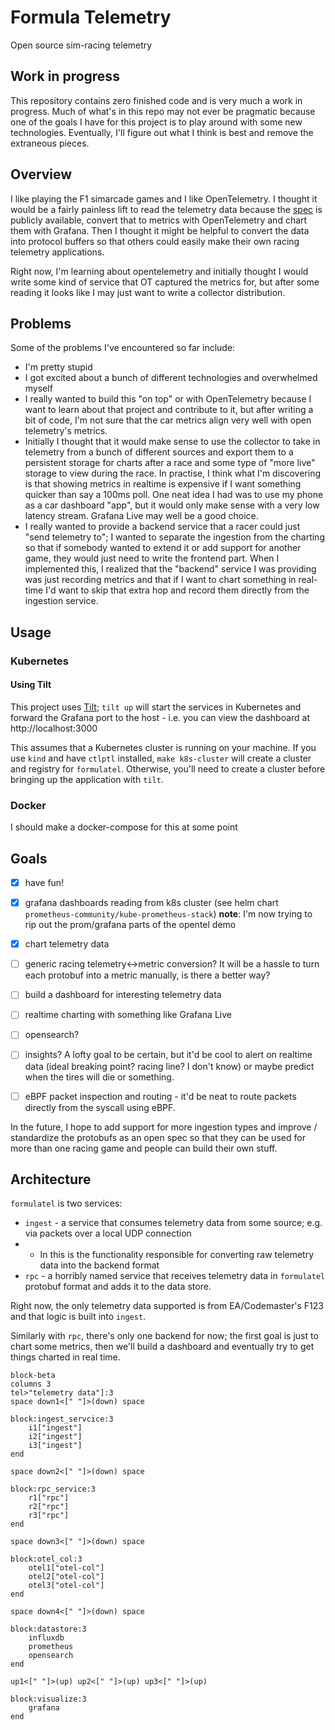 # Formula Telemetry

Open source sim-racing telemetry

## Work in progress

This repository contains zero finished code and is very much a work in progress. Much of what's in this repo may not ever be pragmatic because one of the goals I have for this project is to play around with some new technologies. Eventually, I'll figure out what I think is best and remove the extraneous pieces.

## Overview
I like playing the F1 simarcade games and I like OpenTelemetry. I thought it would be a fairly painless lift to read the telemetry data because the [spec](https://answers.ea.com/t5/General-Discussion/F1-23-UDP-Specification/m-p/12633159?attachment-id=704910) is publicly available, convert that to metrics with OpenTelemetry and chart them with Grafana. Then I thought it might be helpful to convert the data into protocol buffers so that others could easily make their own racing telemetry applications.

Right now, I'm learning about opentelemetry and initially thought I would write some kind of service that OT captured the metrics for, but after some reading it looks like I may just want to write a collector distribution.

## Problems

Some of the problems I've encountered so far include:

- I'm pretty stupid
- I got excited about a bunch of different technologies and overwhelmed myself
- I really wanted to build this "on top" or with OpenTelemetry because I want to learn about that project and contribute to it, but after writing a bit of code, I'm not sure that the car metrics align very well with open telemetry's metrics.
- Initially I thought that it would make sense to use the collector to take in telemetry from a bunch of different sources and export them to a persistent storage for charts after a race and some type of "more live" storage to view during the race. In practise, I think what I'm discovering is that showing metrics in realtime is expensive if I want something quicker than say a 100ms poll. One neat idea I had was to use my phone as a car dashboard "app", but it would only make sense with a very low latency stream. Grafana Live may well be a good choice.
- I really wanted to provide a backend service that a racer could just "send telemetry to"; I wanted to separate the ingestion from the charting so that if somebody wanted to extend it or add support for another game, they would just need to write the frontend part. When I implemented this, I realized that the "backend" service I was providing was just recording metrics and that if I want to chart something in real-time I'd want to skip that extra hop and record them directly from the ingestion service.

## Usage

### Kubernetes

#### Using Tilt

This project uses [Tilt](https://tilt.dev); `tilt up` will start the services in Kubernetes and forward the Grafana port to the host - i.e. you can view the dashboard at http://localhost:3000 

This assumes that a Kubernetes cluster is running on your machine. If you use `kind` and have `ctlptl` installed, `make k8s-cluster` will create a cluster and registry for `formulatel`. Otherwise, you'll need to create a cluster before bringing up the application with `tilt`.

### Docker

I should make a docker-compose for this at some point

## Goals

- [x] have fun!
- [x] grafana dashboards reading from k8s cluster (see helm chart `prometheus-community/kube-prometheus-stack`) **note**: I'm now trying to rip out the prom/grafana parts of the opentel demo
- [x] chart telemetry data
- [ ] generic racing telemetry<->metric conversion? It will be a hassle to turn each protobuf into a metric manually, is there a better way?
- [ ] build a dashboard for interesting telemetry data
- [ ] realtime charting with something like Grafana Live
- [ ] opensearch?
- [ ] insights? A lofty goal to be certain, but it'd be cool to alert on realtime data (ideal breaking point? racing line? I don't know) or maybe predict when the tires will die or something.
- [ ] eBPF packet inspection and routing - it'd be neat to route packets directly from the syscall using eBPF.


In the future, I hope to add support for more ingestion types and improve / standardize the protobufs as an open spec so that they can be used for more than one racing game and people can build their own stuff.

## Architecture

`formulatel` is two services:
- `ingest` - a service that consumes telemetry data from some source; e.g. via packets over a local UDP connection
- - In this is the functionality responsible for converting raw telemetry data into the backend format
- `rpc` - a horribly named service that receives telemetry data in `formulatel` protobuf format and adds it to the data store.

Right now, the only telemetry data supported is from EA/Codemaster's F123 and that logic is built into `ingest`.

Similarly with `rpc`, there's only one backend for now; the first goal is just to chart some metrics, then we'll build a dashboard and eventually try to get things charted in real time.

```mermaid
block-beta
columns 3
tel>"telemetry data"]:3
space down1<[" "]>(down) space

block:ingest_servcice:3
    i1["ingest"]
    i2["ingest"]
    i3["ingest"]
end

space down2<[" "]>(down) space

block:rpc_service:3
    r1["rpc"]
    r2["rpc"]
    r3["rpc"]
end

space down3<[" "]>(down) space

block:otel_col:3
    otel1["otel-col"]
    otel2["otel-col"]
    otel3["otel-col"]
end

space down4<[" "]>(down) space

block:datastore:3
    influxdb
    prometheus
    opensearch
end

up1<[" "]>(up) up2<[" "]>(up) up3<[" "]>(up)

block:visualize:3
    grafana
end
```
